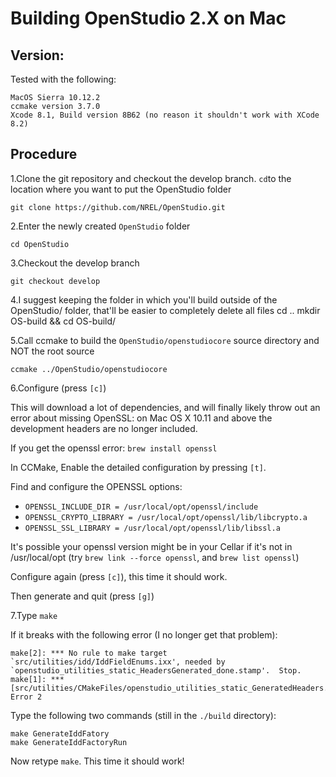 
# Building OpenStudio 2.X on Mac


## Version:
Tested with the following:

    MacOS Sierra 10.12.2	
    ccmake version 3.7.0
    Xcode 8.1, Build version 8B62 (no reason it shouldn't work with XCode 8.2)
    
## Procedure

1.Clone the git repository and checkout the develop branch. `cd`to the location where you want to put the OpenStudio folder

    git clone https://github.com/NREL/OpenStudio.git

2.Enter the newly created `OpenStudio` folder

    cd OpenStudio

3.Checkout the develop branch

    git checkout develop

4.I suggest keeping the folder in which you'll build outside of the OpenStudio/ folder, that'll be easier to completely delete all files
    cd ..
    mkdir OS-build && cd OS-build/

5.Call ccmake to build the `OpenStudio/openstudiocore` source directory and NOT the root source

    ccmake ../OpenStudio/openstudiocore

6.Configure (press `[c]`)

This will download a lot of dependencies, and will finally likely throw out an error about missing OpenSSL: on Mac OS X 10.11 and above the development headers are no longer included.

If you get the openssl error: `brew install openssl`

In CCMake, Enable the detailed configuration by pressing `[t]`.

Find and configure the OPENSSL options:

* `OPENSSL_INCLUDE_DIR = /usr/local/opt/openssl/include`
* `OPENSSL_CRYPTO_LIBRARY = /usr/local/opt/openssl/lib/libcrypto.a`
* `OPENSSL_SSL_LIBRARY = /usr/local/opt/openssl/lib/libssl.a`

It's possible your openssl version might be in your Cellar if it's not in /usr/local/opt
(try `brew link --force openssl`, and `brew list openssl`)

Configure again (press `[c]`), this time it should work.

Then generate and quit (press `[g]`)

7.Type `make`

If it breaks with the following error (I no longer get that problem):

    make[2]: *** No rule to make target `src/utilities/idd/IddFieldEnums.ixx', needed by `openstudio_utilities_static_HeadersGenerated_done.stamp'.  Stop.
    make[1]: *** [src/utilities/CMakeFiles/openstudio_utilities_static_GeneratedHeaders.dir/all] Error 2

Type the following two commands (still in the `./build` directory):

    make GenerateIddFatory
    make GenerateIddFactoryRun

Now retype `make`. This time it should work!

